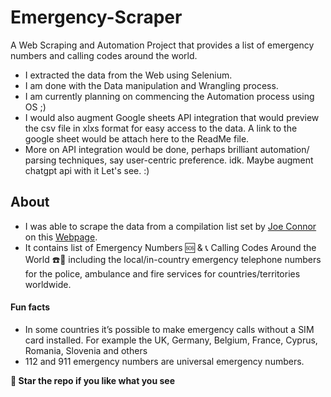 # Emergency-Scraper
A Web Scraping and Automation Project that provides a list of emergency numbers and calling codes around the world. 
- I extracted the data from the Web using Selenium.
- I am done with the Data manipulation and Wrangling process.
- I am currently planning on commencing the Automation process using OS ;)
- I would also augment Google sheets API integration that would preview the csv file in xlxs format for easy access to the data. A link to the google sheet would be attach here to the ReadMe file.
- More on API integration would be done, perhaps brilliant automation/ parsing techniques, say user-centric preference. idk. Maybe augment chatgpt api with it  Let's see. :)

## About
- I was able to scrape the data from a compilation list set by [Joe Connor](https://www.adducation.info/profile/joe-connor/) on this [Webpage](https://www.adducation.info/general-knowledge-travel-and-transport/emergency-numbers/).
- It contains list of Emergency Numbers 🆘 & 📞 Calling Codes Around the World ☎️📱 including the local/in-country emergency telephone numbers for the police, ambulance and fire services for countries/territories worldwide.

#### Fun facts
- In some countries it’s possible to make emergency calls without a SIM card installed. For example the UK, Germany, Belgium, France, Cyprus, Romania, Slovenia and others
- 112 and 911 emergency numbers are universal emergency numbers. 
  
**🌟 Star the repo if you like what you see**
